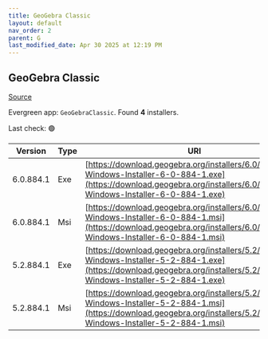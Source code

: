 ```yaml
---
title: GeoGebra Classic
layout: default
nav_order: 2
parent: G
last_modified_date: Apr 30 2025 at 12:19 PM
---
```


## GeoGebra Classic

[Source](https://www.geogebra.org)

Evergreen app: `GeoGebraClassic`. Found **4** installers.

Last check: 🟢

| Version   | Type | URI                                                                                                                                                                            |
| --------- | ---- | ------------------------------------------------------------------------------------------------------------------------------------------------------------------------------ |
| 6.0.884.1 | Exe  | [https://download.geogebra.org/installers/6.0/GeoGebra-Windows-Installer-6-0-884-1.exe](https://download.geogebra.org/installers/6.0/GeoGebra-Windows-Installer-6-0-884-1.exe) |
| 6.0.884.1 | Msi  | [https://download.geogebra.org/installers/6.0/GeoGebra-Windows-Installer-6-0-884-1.msi](https://download.geogebra.org/installers/6.0/GeoGebra-Windows-Installer-6-0-884-1.msi) |
| 5.2.884.1 | Exe  | [https://download.geogebra.org/installers/5.2/GeoGebra-Windows-Installer-5-2-884-1.exe](https://download.geogebra.org/installers/5.2/GeoGebra-Windows-Installer-5-2-884-1.exe) |
| 5.2.884.1 | Msi  | [https://download.geogebra.org/installers/5.2/GeoGebra-Windows-Installer-5-2-884-1.msi](https://download.geogebra.org/installers/5.2/GeoGebra-Windows-Installer-5-2-884-1.msi) |
